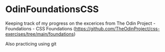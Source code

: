 # OdinFoundationsCSS

Keeping track of my progress on the excerices from The Odin Project - Foundations - CSS Foundations
(https://github.com/TheOdinProject/css-exercises/tree/main/foundations)

Also practicing using git